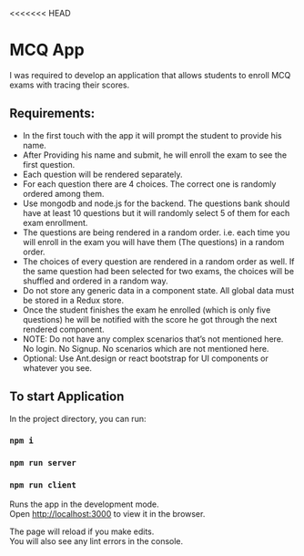 <<<<<<< HEAD
# MCQ App
I was required to develop an application that allows students to enroll MCQ exams with tracing their scores.

## Requirements:
- In the first touch with the app it will prompt the student to provide his name.
- After Providing his name and submit, he will enroll the exam to see the first question.
- Each question will be rendered separately.
- For each question there are 4 choices. The correct one is randomly ordered among them.
- Use mongodb and node.js for the backend. The questions bank should have at least 10 questions but it will randomly select 5 of them for each exam enrollment.
- The questions are being rendered in a random order. i.e. each time you will enroll in the exam you will have them (The questions) in a random order.
- The choices of every question are rendered in a random order as well. If the same question had been selected for two exams, the choices will be shuffled and ordered in a random way.
- Do not store any generic data in a component state. All global data must be stored in a Redux store.
- Once the student finishes the exam he enrolled (which is only five questions) he will be notified with the score he got through the next rendered component.
- NOTE: Do not have any complex scenarios that’s not mentioned here. No login. No Signup. No scenarios which are not mentioned here.
- Optional: Use Ant.design or react bootstrap for UI components or whatever you see.

## To start Application

In the project directory, you can run:

### `npm i`
### `npm run server`
### `npm run client`

Runs the app in the development mode.\
Open [http://localhost:3000](http://localhost:3000) to view it in the browser.

The page will reload if you make edits.\
You will also see any lint errors in the console.
